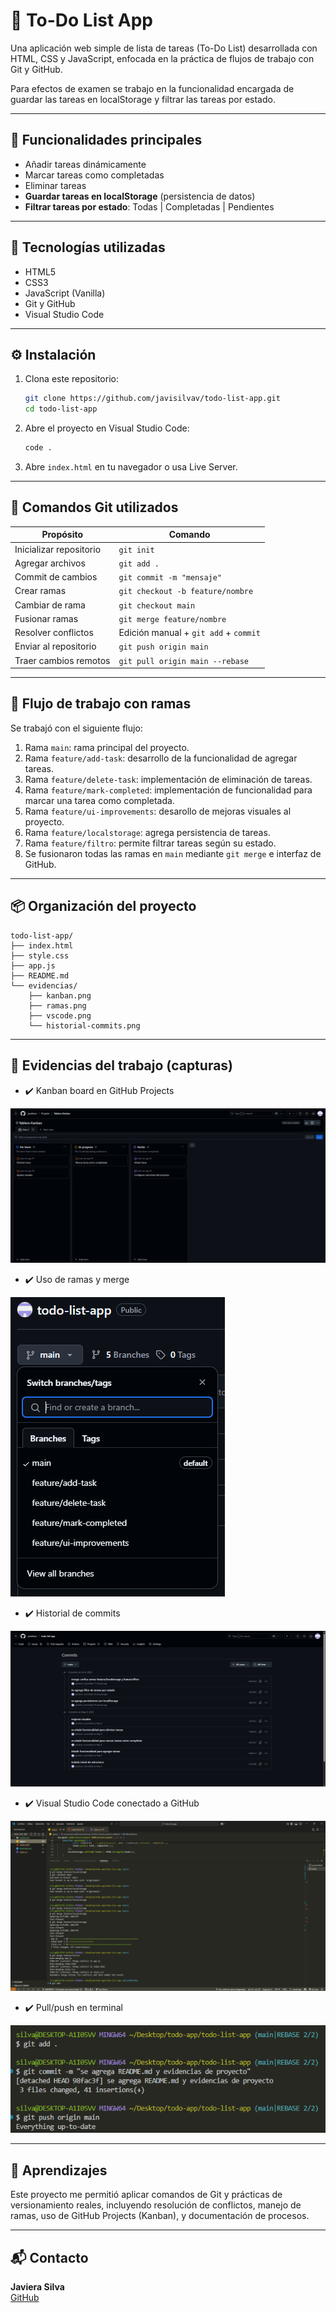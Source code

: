 # 📝 To-Do List App

Una aplicación web simple de lista de tareas (To-Do List) desarrollada con HTML, CSS y JavaScript, enfocada en la práctica de flujos de trabajo con Git y GitHub.

Para efectos de examen se trabajo en la funcionalidad encargada de guardar las tareas en localStorage y filtrar las tareas por estado.

---

## 🚀 Funcionalidades principales

- Añadir tareas dinámicamente
- Marcar tareas como completadas
- Eliminar tareas
- **Guardar tareas en localStorage** (persistencia de datos)
- **Filtrar tareas por estado**: Todas | Completadas | Pendientes

---

## 🧠 Tecnologías utilizadas

- HTML5
- CSS3
- JavaScript (Vanilla)
- Git y GitHub
- Visual Studio Code

---

## ⚙️ Instalación

1. Clona este repositorio:
   ```bash
   git clone https://github.com/javisilvav/todo-list-app.git
   cd todo-list-app
   ```

2. Abre el proyecto en Visual Studio Code:
   ```bash
   code .
   ```

3. Abre `index.html` en tu navegador o usa Live Server.

---

## 🧪 Comandos Git utilizados

| Propósito                 | Comando                                   |
|--------------------------|-------------------------------------------|
| Inicializar repositorio  | `git init`                                |
| Agregar archivos         | `git add .`                               |
| Commit de cambios        | `git commit -m "mensaje"`                 |
| Crear ramas              | `git checkout -b feature/nombre`         |
| Cambiar de rama          | `git checkout main`                       |
| Fusionar ramas           | `git merge feature/nombre`               |
| Resolver conflictos      | Edición manual + `git add` + `commit`     |
| Enviar al repositorio    | `git push origin main`                    |
| Traer cambios remotos    | `git pull origin main --rebase`          |

---

## 🌳 Flujo de trabajo con ramas

Se trabajó con el siguiente flujo:

1. Rama `main`: rama principal del proyecto.
2. Rama `feature/add-task`: desarrollo de la funcionalidad de agregar tareas.
3. Rama `feature/delete-task`: implementación de eliminación de tareas.
4. Rama `feature/mark-completed`: implementación de funcionalidad para marcar una tarea como completada.
5. Rama `feature/ui-improvements`: desarollo de mejoras visuales al proyecto.
6. Rama `feature/localstorage`: agrega persistencia de tareas.
7. Rama `feature/filtro`: permite filtrar tareas según su estado.
8. Se fusionaron todas las ramas en `main` mediante `git merge` e interfaz de GitHub.

---

## 📦 Organización del proyecto

```
todo-list-app/
├── index.html
├── style.css
├── app.js
├── README.md
└── evidencias/
    ├── kanban.png
    ├── ramas.png
    ├── vscode.png
    └── historial-commits.png
```

---

## 📸 Evidencias del trabajo (capturas)

- ✔️ Kanban board en GitHub Projects

![Kanban Board](evidencias/kanban.png)

- ✔️ Uso de ramas y merge

![Uso de Ramas](evidencias/ramas.png)

- ✔️ Historial de commits

![Historial de Commits](evidencias/commits.png)

- ✔️ Visual Studio Code conectado a GitHub

![Visual Studio Code](evidencias/vscode.png)

- ✔️ Pull/push en terminal

![Pull/Push en Terminal](evidencias/pull.png)

---

## 🧠 Aprendizajes

Este proyecto me permitió aplicar comandos de Git y prácticas de versionamiento reales, incluyendo resolución de conflictos, manejo de ramas, uso de GitHub Projects (Kanban), y documentación de procesos.

---

## 📬 Contacto

**Javiera Silva**  
[GitHub](https://github.com/javisilvav)

